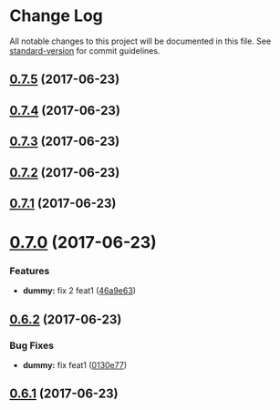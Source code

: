 # Change Log

All notable changes to this project will be documented in this file. See [standard-version](https://github.com/conventional-changelog/standard-version) for commit guidelines.

<a name="0.7.5"></a>
## [0.7.5](https://github.com/IMSmobile/app/compare/v0.7.4...v0.7.5) (2017-06-23)



<a name="0.7.4"></a>
## [0.7.4](https://github.com/IMSmobile/app/compare/v0.7.3...v0.7.4) (2017-06-23)



<a name="0.7.3"></a>
## [0.7.3](https://github.com/IMSmobile/app/compare/v0.7.2...v0.7.3) (2017-06-23)



<a name="0.7.2"></a>
## [0.7.2](https://github.com/IMSmobile/app/compare/v0.7.1...v0.7.2) (2017-06-23)



<a name="0.7.1"></a>
## [0.7.1](https://github.com/IMSmobile/app/compare/v0.7.0...v0.7.1) (2017-06-23)



<a name="0.7.0"></a>
# [0.7.0](https://github.com/IMSmobile/app/compare/v0.6.2...v0.7.0) (2017-06-23)


### Features

* **dummy:** fix 2 feat1 ([46a9e63](https://github.com/IMSmobile/app/commit/46a9e63))



<a name="0.6.2"></a>
## [0.6.2](https://github.com/IMSmobile/app/compare/v0.6.1...v0.6.2) (2017-06-23)


### Bug Fixes

* **dummy:** fix feat1 ([0130e77](https://github.com/IMSmobile/app/commit/0130e77))



<a name="0.6.1"></a>
## [0.6.1](https://github.com/IMSmobile/app/compare/v0.6.0...v0.6.1) (2017-06-23)
